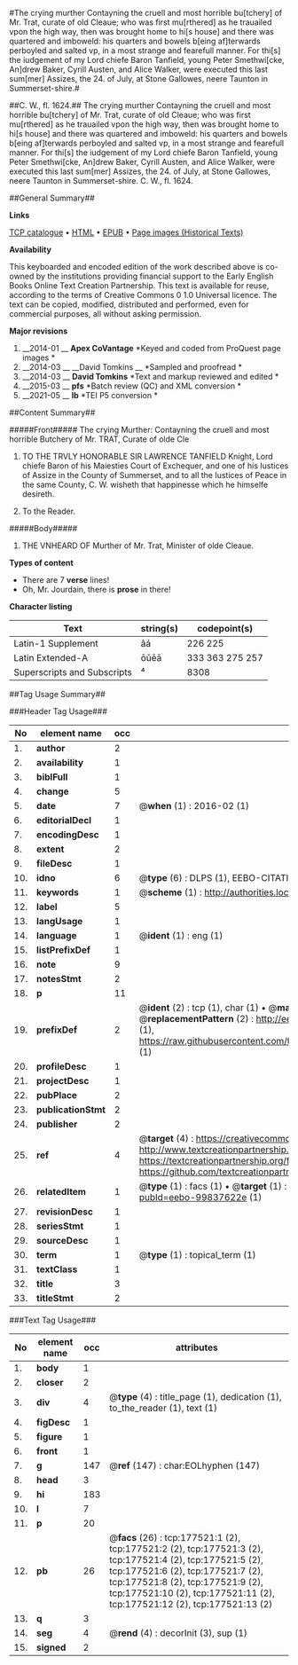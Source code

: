 #The crying murther Contayning the cruell and most horrible bu[tchery] of Mr. Trat, curate of old Cleaue; who was first mu[rthered] as he trauailed vpon the high way, then was brought home to hi[s house] and there was quartered and imboweld: his quarters and bowels b[eing af]terwards perboyled and salted vp, in a most strange and fearefull manner. For thi[s] the iudgement of my Lord chiefe Baron Tanfield, young Peter Smethwi[cke, An]drew Baker, Cyrill Austen, and Alice Walker, were executed this last sum[mer] Assizes, the 24. of July, at Stone Gallowes, neere Taunton in Summerset-shire.#

##C. W., fl. 1624.##
The crying murther Contayning the cruell and most horrible bu[tchery] of Mr. Trat, curate of old Cleaue; who was first mu[rthered] as he trauailed vpon the high way, then was brought home to hi[s house] and there was quartered and imboweld: his quarters and bowels b[eing af]terwards perboyled and salted vp, in a most strange and fearefull manner. For thi[s] the iudgement of my Lord chiefe Baron Tanfield, young Peter Smethwi[cke, An]drew Baker, Cyrill Austen, and Alice Walker, were executed this last sum[mer] Assizes, the 24. of July, at Stone Gallowes, neere Taunton in Summerset-shire.
C. W., fl. 1624.

##General Summary##

**Links**

[TCP catalogue](http://www.ota.ox.ac.uk/tcp/)  • 
[HTML](http://tei.it.ox.ac.uk/tcp/Texts-HTML/free/B16/B16246.html)  • 
[EPUB](http://tei.it.ox.ac.uk/tcp/Texts-EPUB/free/B16/B16246.epub) • 
[Page images (Historical Texts)](https://historicaltexts.jisc.ac.uk/eebo-99837622e)

**Availability**

This keyboarded and encoded edition of the work described above is co-owned by the
    institutions providing financial support to the Early English Books Online Text Creation
    Partnership. This text is available for reuse, according to the terms of  Creative Commons 0 1.0 Universal
    licence. The text can be copied, modified, distributed and performed, even for commercial
    purposes, all without asking permission.

**Major revisions**

1. __2014-01 __ __Apex CoVantage__ *Keyed and coded from ProQuest page images *
1. __2014-03 __ __David Tomkins __ *Sampled and proofread *
1. __2014-03 __ __David Tomkins__ *Text and markup reviewed and edited *
1. __2015-03 __ __pfs__ *Batch review (QC) and XML conversion *
1. __2021-05 __ __lb__ *TEI P5 conversion *

##Content Summary##

#####Front#####
The crying Murther: Contayning the cruell and most horrible Butchery of Mr. TRAT, Curate of olde Cle
1. TO THE TRVLY HONORABLE SIR LAWRENCE TANFIELD Knight, Lord chiefe Baron of his Maiesties Court of Exchequer, and one of his Iustices of Assize in the County of Summerset, and to all the Iustices of Peace in the same County, C. W. wisheth that happinesse which he himselfe desireth.

1. To the Reader.

#####Body#####

1. THE VNHEARD OF Murther of Mr. Trat, Minister of olde Cleaue.

**Types of content**

  * There are 7 **verse** lines!
  * Oh, Mr. Jourdain, there is **prose** in there!

**Character listing**


|Text|string(s)|codepoint(s)|
|---|---|---|
|Latin-1 Supplement|âá|226 225|
|Latin Extended-A|ōūēā|333 363 275 257|
|Superscripts             and Subscripts|⁴|8308|

##Tag Usage Summary##

###Header Tag Usage###

|No|element name|occ|attributes|
|---|---|---|---|
|1.|__author__|2||
|2.|__availability__|1||
|3.|__biblFull__|1||
|4.|__change__|5||
|5.|__date__|7| @__when__ (1) : 2016-02 (1)|
|6.|__editorialDecl__|1||
|7.|__encodingDesc__|1||
|8.|__extent__|2||
|9.|__fileDesc__|1||
|10.|__idno__|6| @__type__ (6) : DLPS (1), EEBO-CITATION (1), VID (1), EEBO-PROQUEST (1), STC (2)|
|11.|__keywords__|1| @__scheme__ (1) : http://authorities.loc.gov/ (1)|
|12.|__label__|5||
|13.|__langUsage__|1||
|14.|__language__|1| @__ident__ (1) : eng (1)|
|15.|__listPrefixDef__|1||
|16.|__note__|9||
|17.|__notesStmt__|2||
|18.|__p__|11||
|19.|__prefixDef__|2| @__ident__ (2) : tcp (1), char (1)  •  @__matchPattern__ (2) : ([0-9\-]+):([0-9IVX]+) (1), (.+) (1)  •  @__replacementPattern__ (2) : http://eebo.chadwyck.com/downloadtiff?vid=$1&page=$2 (1), https://raw.githubusercontent.com/textcreationpartnership/Texts/master/tcpchars.xml#$1 (1)|
|20.|__profileDesc__|1||
|21.|__projectDesc__|1||
|22.|__pubPlace__|2||
|23.|__publicationStmt__|2||
|24.|__publisher__|2||
|25.|__ref__|4| @__target__ (4) : https://creativecommons.org/publicdomain/zero/1.0/ (1), http://www.textcreationpartnership.org/docs/. (1), https://textcreationpartnership.org/faq/#faq05 (1), https://github.com/textcreationpartnership (1)|
|26.|__relatedItem__|1| @__type__ (1) : facs (1)  •  @__target__ (1) : https://data.historicaltexts.jisc.ac.uk/view?pubId=eebo-99837622e (1)|
|27.|__revisionDesc__|1||
|28.|__seriesStmt__|1||
|29.|__sourceDesc__|1||
|30.|__term__|1| @__type__ (1) : topical_term (1)|
|31.|__textClass__|1||
|32.|__title__|3||
|33.|__titleStmt__|2||


###Text Tag Usage###

|No|element name|occ|attributes|
|---|---|---|---|
|1.|__body__|1||
|2.|__closer__|2||
|3.|__div__|4| @__type__ (4) : title_page (1), dedication (1), to_the_reader (1), text (1)|
|4.|__figDesc__|1||
|5.|__figure__|1||
|6.|__front__|1||
|7.|__g__|147| @__ref__ (147) : char:EOLhyphen (147)|
|8.|__head__|3||
|9.|__hi__|183||
|10.|__l__|7||
|11.|__p__|20||
|12.|__pb__|26| @__facs__ (26) : tcp:177521:1 (2), tcp:177521:2 (2), tcp:177521:3 (2), tcp:177521:4 (2), tcp:177521:5 (2), tcp:177521:6 (2), tcp:177521:7 (2), tcp:177521:8 (2), tcp:177521:9 (2), tcp:177521:10 (2), tcp:177521:11 (2), tcp:177521:12 (2), tcp:177521:13 (2)|
|13.|__q__|3||
|14.|__seg__|4| @__rend__ (4) : decorInit (3), sup (1)|
|15.|__signed__|2||

